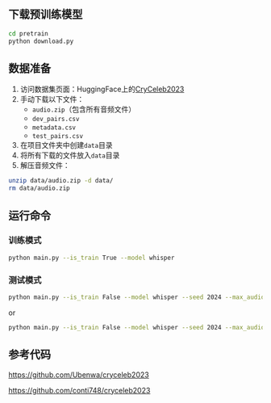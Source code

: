 ## 下载预训练模型

```bash
cd pretrain
python download.py
```

## 数据准备

1. 访问数据集页面：HuggingFace上的[CryCeleb2023](https://huggingface.co/datasets/Ubenwa/CryCeleb2023/tree/main)
2. 手动下载以下文件：
   - `audio.zip`（包含所有音频文件）
   - `dev_pairs.csv`
   - `metadata.csv`
   - `test_pairs.csv`
3. 在项目文件夹中创建`data`目录
4. 将所有下载的文件放入`data`目录
5. 解压音频文件：
```bash
unzip data/audio.zip -d data/
rm data/audio.zip
```

## 运行命令

### 训练模式

```bash
python main.py --is_train True --model whisper
```

### 测试模式

```bash
python main.py --is_train False --model whisper --seed 2024 --max_audio none
```
or 
```bash
python main.py --is_train False --model whisper --seed 2024 --max_audio $((600 * 160+240))
```

##   参考代码

https://github.com/Ubenwa/cryceleb2023

https://github.com/conti748/cryceleb2023